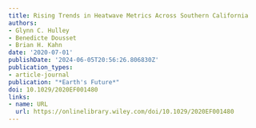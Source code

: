 ```yaml
---
title: Rising Trends in Heatwave Metrics Across Southern California
authors:
- Glynn C. Hulley
- Benedicte Dousset
- Brian H. Kahn
date: '2020-07-01'
publishDate: '2024-06-05T20:56:26.806830Z'
publication_types:
- article-journal
publication: "*Earth's Future*"
doi: 10.1029/2020EF001480
links:
- name: URL
  url: https://onlinelibrary.wiley.com/doi/10.1029/2020EF001480
---
```

